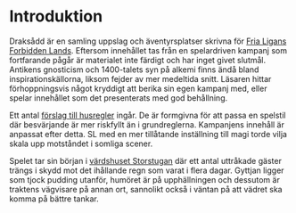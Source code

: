 # Introduktion

Draksådd är en samling uppslag och äventyrsplatser skrivna för [Fria Ligans Forbidden Lands](https://fria-ligan.pledgemanager.com/projects/forbidden-lands-retro-open-world-survival-fantasy/participate/). Eftersom innehållet tas från en spelardriven kampanj som fortfarande pågår är materialet inte färdigt och har inget givet slutmål. Antikens gnosticism och 1400-talets syn på alkemi finns ändå bland inspirationskällorna, liksom fejder av mer medeltida snitt. Läsaren hittar förhoppningsvis något kryddigt att berika sin egen kampanj med, eller spelar innehållet som det presenterats med god behållning.

Ett antal [förslag till husregler](husregler.html) ingår. De är formgivna för att passa en spelstil där besvärjande är mer riskfyllt än i grundreglerna. Kampanjens innehåll är anpassat efter detta. SL med en mer tillåtande inställning till magi torde vilja skala upp motståndet i somliga scener.

Spelet tar sin början i [värdshuset Storstugan](storstugan.html) där ett antal uttråkade gäster trängs i skydd mot det ihållande regn som varat i flera dagar. Gyttjan ligger som tjock pudding utanför, humöret är på upphällningen och dessutom är traktens vägvisare på annan ort, sannolikt också i väntan på att vädret ska komma på bättre tankar.

